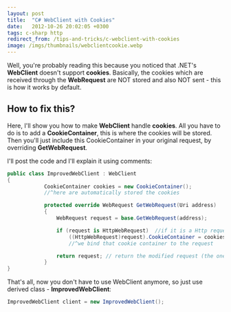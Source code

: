 ```yaml
---
layout: post
title:  "C# WebClient with Cookies"
date:   2012-10-26 20:02:05 +0300
tags: c-sharp http
redirect_from: /tips-and-tricks/c-webclient-with-cookies
image: /imgs/thumbnails/webclientcookie.webp
---
```


Well, you're probably reading this because you noticed that .NET's **WebClient** doesn't support **cookies**. Basically, the cookies which are received through the **WebRequest** are NOT stored and also NOT sent - this is how it works by default.

## How to fix this?

Here, I'll show you how to make **WebClient** handle **cookies**. All you have to do is to add a **CookieContainer**, this is where the cookies will be stored. Then you'll just include this CookieContainer in your original request, by overriding **GetWebRequest**.

I'll post the code and I'll explain it using comments:

```csharp
public class ImprovedWebClient : WebClient
{
            CookieContainer cookies = new CookieContainer();
            //^here are automatically stored the cookies

            protected override WebRequest GetWebRequest(Uri address)
            {
                WebRequest request = base.GetWebRequest(address); 

                if (request is HttpWebRequest)  //if it is a Http request
                    ((HttpWebRequest)request).CookieContainer = cookies;  
                    //^we bind that cookie container to the request

                return request; // return the modified request (the one with cookies)
            }
}
```

That's all, now you don't have to use WebClient anymore, so just use derived class - **ImprovedWebClient**:

```csharp
ImprovedWebClient client = new ImprovedWebClient();
```